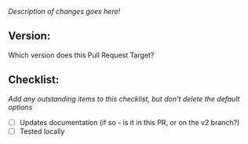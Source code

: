 *Description of changes goes here!*

## Version:

Which version does this Pull Request Target?

## Checklist:

*Add any outstanding items to this checklist, but don't delete the default options*

- [ ] Updates documentation (if so - is it in this PR, or on the v2 branch?)
- [ ] Tested locally